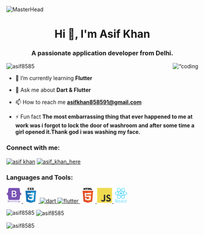 ![MasterHead](
https://cdn-images-1.medium.com/fit/t/1600/480/1*vkfI4nFNheC5v0p7wzDtGg.gif
)
<h1 align="center">Hi 👋, I'm Asif Khan</h1>
<h3 align="center">A passionate application developer from Delhi.</h3>
<img  width =”400” align = "right" alt = “coding img” src =
"https://media0.giphy.com/media/Y4ak9Ki2GZCbJxAnJD/giphy.gif?cid=790b76110a3e5ff5b4853275f556b29e01fda3d4b15b49b0&rid=giphy.gif&ct=g"
>

<p align="left"> <img src="https://komarev.com/ghpvc/?username=asif8585&label=Profile%20views&color=0e75b6&style=flat" alt="asif8585" /> </p>



- 🌱 I’m currently learning **Flutter**

- 💬 Ask me about **Dart & Flutter**

- 📫 How to reach me **asifkhan858591@gmail.com**

- ⚡ Fun fact **The most embarrassing thing that ever happened to me at work was i forgot to lock the door of washroom and after some time a girl opened it.Thank god i was washing my face.**

<h3 align="left">Connect with me:</h3>
<p align="left">
<a href="https://linkedin.com/in/asif khan" target="blank"><img align="center" src="https://raw.githubusercontent.com/rahuldkjain/github-profile-readme-generator/master/src/images/icons/Social/linked-in-alt.svg" alt="asif khan" height="30" width="40" /></a>
<a href="https://instagram.com/asif_khan_here" target="blank"><img align="center" src="https://raw.githubusercontent.com/rahuldkjain/github-profile-readme-generator/master/src/images/icons/Social/instagram.svg" alt="asif_khan_here" height="30" width="40" /></a>
</p>

<h3 align="left">Languages and Tools:</h3>
<p align="left"> <a href="https://getbootstrap.com" target="_blank" rel="noreferrer"> <img src="https://raw.githubusercontent.com/devicons/devicon/master/icons/bootstrap/bootstrap-plain-wordmark.svg" alt="bootstrap" width="40" height="40"/> </a> <a href="https://www.w3schools.com/css/" target="_blank" rel="noreferrer"> <img src="https://raw.githubusercontent.com/devicons/devicon/master/icons/css3/css3-original-wordmark.svg" alt="css3" width="40" height="40"/> </a> <a href="https://dart.dev" target="_blank" rel="noreferrer"> <img src="https://www.vectorlogo.zone/logos/dartlang/dartlang-icon.svg" alt="dart" width="40" height="40"/> </a> <a href="https://flutter.dev" target="_blank" rel="noreferrer"> <img src="https://www.vectorlogo.zone/logos/flutterio/flutterio-icon.svg" alt="flutter" width="40" height="40"/> </a> <a href="https://www.w3.org/html/" target="_blank" rel="noreferrer"> <img src="https://raw.githubusercontent.com/devicons/devicon/master/icons/html5/html5-original-wordmark.svg" alt="html5" width="40" height="40"/> </a> <a href="https://developer.mozilla.org/en-US/docs/Web/JavaScript" target="_blank" rel="noreferrer"> <img src="https://raw.githubusercontent.com/devicons/devicon/master/icons/javascript/javascript-original.svg" alt="javascript" width="40" height="40"/> </a> <a href="https://reactjs.org/" target="_blank" rel="noreferrer"> <img src="https://raw.githubusercontent.com/devicons/devicon/master/icons/react/react-original-wordmark.svg" alt="react" width="40" height="40"/> </a> </p>

<p><img align="left" src="https://github-readme-stats.vercel.app/api/top-langs?username=asif8585&show_icons=true&locale=en&layout=compact" alt="asif8585" /></p>

<p>&nbsp;<img align="center" src="https://github-readme-stats.vercel.app/api?username=asif8585&show_icons=true&locale=en" alt="asif8585" /></p>

<p><img align="center" src="https://github-readme-streak-stats.herokuapp.com/?user=asif8585&" alt="asif8585" /></p>
